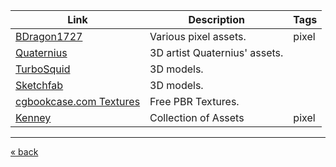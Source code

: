 | Link                                                            | Description                   | Tags   |
| --------------------------------------------------------------- | ----------------------------- | ------ |
| [BDragon1727](https://bdragon1727.itch.io/)                     | Various pixel assets.         | pixel  |
| [Quaternius](https://quaternius.com/)                           | 3D artist Quaternius' assets. |        |
| [TurboSquid](https://www.turbosquid.com/)                       | 3D models.                    |        |
| [Sketchfab](https://sketchfab.com/)                             | 3D models.                    |        |
| [cgbookcase.com Textures](https://www.cgbookcase.com/textures/) | Free PBR Textures.            |        |
| [Kenney](https://www.kenney.nl/assets)                          | Collection of Assets          | pixel  |

---
[« back](README.md)